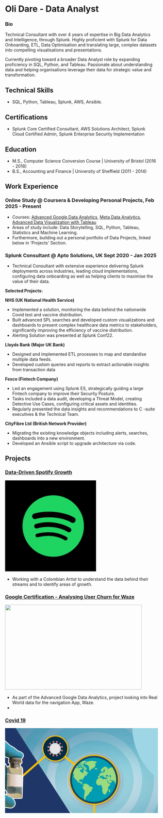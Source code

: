 # Oli Dare - Data Analyst

### Bio

Technical Consultant with over 4 years of expertise in Big Data Analytics and Intelligence, through Splunk. Highly proficient with Splunk for Data Onboarding, ETL, Data Optimisation and translating large, complex datasets into compelling visualisations and presentations. 

Currently pivoting toward a broader Data Analyst role by expanding proficiency in SQL, Python, and Tableau. Passionate about understanding data and helping organisations leverage their data for strategic value and transformation.

## Technical Skills 
- SQL, Python, Tableau, Splunk, AWS, Ansible.

## Certifications
- Splunk Core Certified Consultant, AWS Solutions Architect, Splunk Cloud Certified Admin, Splunk Enterprise Security Implementation 

## Education
- M.S., Computer Science Conversion Course	| University of Bristol (2016 - 2018)	 			        		
- B.S., Accounting and Finance |  University of Sheffield (2011 - 2014)

## Work Experience

### Online Study @ Coursera & Developing Personal Projects, Feb 2025 - Present
- Courses: [Advanced Google Data Analytics](https://www.coursera.org/professional-certificates/google-advanced-data-analytics), [Meta Data Analytics](https://www.coursera.org/professional-certificates/meta-data-analyst), [Advanced Data Visualization with Tableau](https://www.coursera.org/learn/advanced-data-visualization-with-tableau-public)
- Areas of study include: Data Storytelling, SQL, Python, Tableau, Statistics and Machine Learning. 
- Furthermore, building out a personal portfolio of Data Projects, linked below in 'Projects' Section.

### Splunk Consultant @ Apto Solutions, UK  Sept 2020 - Jan 2025
-  Technical Consultant with extensive experience delivering Splunk deployments across industries, leading cloud implementations, configuring data onboarding as well as helping clients to maximise the value of their data.

**Selected Projects:**

**NHS (UK National Health Service)**

- Implemented a solution, monitoring the data behind the nationwide Covid test and vaccine distribution.
- Built advanced SPL searches and developed custom visualizations and dashboards to present complex healthcare data metrics to
stakeholders, significantly improving the efficiency of vaccine distribution.
- Alerting Solution was presented at Splunk Conf22.

**Lloyds Bank (Major UK Bank)**

- Designed and implemented ETL processes to map and standardise multiple data feeds.
- Developed custom queries and reports to extract actionable insights from transaction data

**Fexco (Fintech Company)**

- Led an engagement using Splunk ES, strategically guiding a large Fintech company to improve their Security Posture.
- Tasks included a data audit, developing a Threat Model, creating Detective Use Cases, configuring critical assets and identities.
- Regularly presented the data insights and recommendations to C -suite executives & the Technical Team.

**CityFibre Ltd (British Network Provider)**

- Migrating the existing knowledge objects including alerts, searches, dashboards into a new environment.
- Developed an Ansible script to upgrade architecture via code.



## Projects

### [Data-Driven Spotify Growth](https://github.com/olidare/Data-Analytics---Spotify-Artist-Growth)

<div style="display: flex; flex-wrap: wrap; gap: 10px;">
  <a href="https://github.com/olidare/Data-Analytics---Spotify-Artist-Growth" target="_blank">
    <img src="/Assets/spotify.png" width="300" height="300" style="object-fit: cover;" />  
  </a>
</div>

- Working with a Colombian Artist to understand the data behind their streams and to identify areas of growth.


### [Google Certification - Analysing User Churn for Waze](https://github.com/olidare/Data-Analytics---Waze)

<div style="display: flex; flex-wrap: wrap; gap: 10px;">
  <a href="https://github.com/olidare/Data-Analytics---Waze" target="_blank">
    <img src="/Assets/waze.png" width="450" height="280" style="object-fit: cover;" />
  </a>
</div>

- As part of the Advanced Google Data Analytics, project looking into Real World data for the navigation App, Waze.
-


### [Covid 19](https://github.com/olidare/Data-Analytics---Covid-Analysis)

<div style="display: flex; flex-wrap: wrap; gap: 10px;">
  <a href="https://github.com/olidare/Data-Analytics---Covid-Analysis" target="_blank">
    <img src="/Assets/covid.png" width="720" height="280" style="object-fit: cover;" />  
  </a>
</div>

